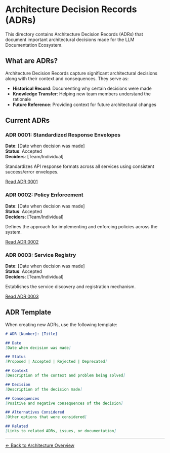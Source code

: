 # Architecture Decision Records (ADRs)

This directory contains Architecture Decision Records (ADRs) that document important architectural decisions made for the LLM Documentation Ecosystem.

## What are ADRs?

Architecture Decision Records capture significant architectural decisions along with their context and consequences. They serve as:

- **Historical Record**: Documenting why certain decisions were made
- **Knowledge Transfer**: Helping new team members understand the rationale
- **Future Reference**: Providing context for future architectural changes

## Current ADRs

### ADR 0001: Standardized Response Envelopes
**Date**: [Date when decision was made]  
**Status**: Accepted  
**Deciders**: [Team/Individual]  

Standardizes API response formats across all services using consistent success/error envelopes.

[Read ADR 0001](0001-envelopes.md)

### ADR 0002: Policy Enforcement
**Date**: [Date when decision was made]  
**Status**: Accepted  
**Deciders**: [Team/Individual]  

Defines the approach for implementing and enforcing policies across the system.

[Read ADR 0002](0002-policy-enforcement.md)

### ADR 0003: Service Registry
**Date**: [Date when decision was made]  
**Status**: Accepted  
**Deciders**: [Team/Individual]  

Establishes the service discovery and registration mechanism.

[Read ADR 0003](0003-service-registry.md)

## ADR Template

When creating new ADRs, use the following template:

```markdown
# ADR [Number]: [Title]

## Date
[Date when decision was made]

## Status
[Proposed | Accepted | Rejected | Deprecated]

## Context
[Description of the context and problem being solved]

## Decision
[Description of the decision made]

## Consequences
[Positive and negative consequences of the decision]

## Alternatives Considered
[Other options that were considered]

## Related
[Links to related ADRs, issues, or documentation]
```

---

[← Back to Architecture Overview](../README.md)
